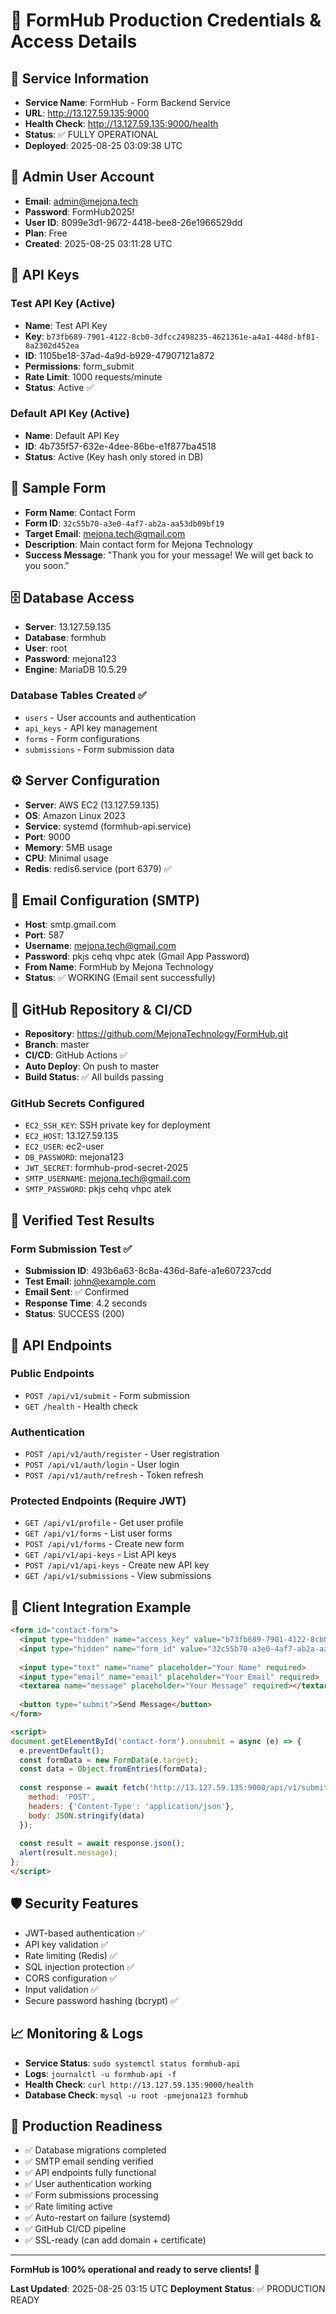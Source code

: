 # 🔐 FormHub Production Credentials & Access Details

## 🚀 Service Information
- **Service Name**: FormHub - Form Backend Service
- **URL**: http://13.127.59.135:9000
- **Health Check**: http://13.127.59.135:9000/health
- **Status**: ✅ FULLY OPERATIONAL
- **Deployed**: 2025-08-25 03:09:38 UTC

## 👤 Admin User Account
- **Email**: admin@mejona.tech
- **Password**: FormHub2025!
- **User ID**: 8099e3d1-9672-4418-bee8-26e1966529dd
- **Plan**: Free
- **Created**: 2025-08-25 03:11:28 UTC

## 🔑 API Keys
### Test API Key (Active)
- **Name**: Test API Key
- **Key**: `b73fb689-7901-4122-8cb0-3dfcc2498235-4621361e-a4a1-448d-bf81-8a2302d452ea`
- **ID**: 1105be18-37ad-4a9d-b929-47907121a872
- **Permissions**: form_submit
- **Rate Limit**: 1000 requests/minute
- **Status**: Active ✅

### Default API Key (Active)
- **Name**: Default API Key
- **ID**: 4b735f57-632e-4dee-86be-e1f877ba4518
- **Status**: Active (Key hash only stored in DB)

## 📝 Sample Form
- **Form Name**: Contact Form
- **Form ID**: `32c55b70-a3e0-4af7-ab2a-aa53db09bf19`
- **Target Email**: mejona.tech@gmail.com
- **Description**: Main contact form for Mejona Technology
- **Success Message**: "Thank you for your message! We will get back to you soon."

## 🗄️ Database Access
- **Server**: 13.127.59.135
- **Database**: formhub
- **User**: root
- **Password**: mejona123
- **Engine**: MariaDB 10.5.29

### Database Tables Created ✅
- `users` - User accounts and authentication
- `api_keys` - API key management
- `forms` - Form configurations
- `submissions` - Form submission data

## ⚙️ Server Configuration
- **Server**: AWS EC2 (13.127.59.135)
- **OS**: Amazon Linux 2023
- **Service**: systemd (formhub-api.service)
- **Port**: 9000
- **Memory**: 5MB usage
- **CPU**: Minimal usage
- **Redis**: redis6.service (port 6379) ✅

## 📧 Email Configuration (SMTP)
- **Host**: smtp.gmail.com
- **Port**: 587
- **Username**: mejona.tech@gmail.com
- **Password**: pkjs cehq vhpc atek (Gmail App Password)
- **From Name**: FormHub by Mejona Technology
- **Status**: ✅ WORKING (Email sent successfully)

## 🔄 GitHub Repository & CI/CD
- **Repository**: https://github.com/MejonaTechnology/FormHub.git
- **Branch**: master
- **CI/CD**: GitHub Actions ✅
- **Auto Deploy**: On push to master
- **Build Status**: ✅ All builds passing

### GitHub Secrets Configured
- `EC2_SSH_KEY`: SSH private key for deployment
- `EC2_HOST`: 13.127.59.135
- `EC2_USER`: ec2-user
- `DB_PASSWORD`: mejona123
- `JWT_SECRET`: formhub-prod-secret-2025
- `SMTP_USERNAME`: mejona.tech@gmail.com
- `SMTP_PASSWORD`: pkjs cehq vhpc atek

## 🧪 Verified Test Results
### Form Submission Test ✅
- **Submission ID**: 493b6a63-8c8a-436d-8afe-a1e607237cdd
- **Test Email**: john@example.com
- **Email Sent**: ✅ Confirmed
- **Response Time**: 4.2 seconds
- **Status**: SUCCESS (200)

## 🔗 API Endpoints

### Public Endpoints
- `POST /api/v1/submit` - Form submission
- `GET /health` - Health check

### Authentication
- `POST /api/v1/auth/register` - User registration
- `POST /api/v1/auth/login` - User login
- `POST /api/v1/auth/refresh` - Token refresh

### Protected Endpoints (Require JWT)
- `GET /api/v1/profile` - Get user profile
- `GET /api/v1/forms` - List user forms
- `POST /api/v1/forms` - Create new form
- `GET /api/v1/api-keys` - List API keys
- `POST /api/v1/api-keys` - Create new API key
- `GET /api/v1/submissions` - View submissions

## 🎯 Client Integration Example
```html
<form id="contact-form">
  <input type="hidden" name="access_key" value="b73fb689-7901-4122-8cb0-3dfcc2498235-4621361e-a4a1-448d-bf81-8a2302d452ea">
  <input type="hidden" name="form_id" value="32c55b70-a3e0-4af7-ab2a-aa53db09bf19">
  
  <input type="text" name="name" placeholder="Your Name" required>
  <input type="email" name="email" placeholder="Your Email" required>
  <textarea name="message" placeholder="Your Message" required></textarea>
  
  <button type="submit">Send Message</button>
</form>

<script>
document.getElementById('contact-form').onsubmit = async (e) => {
  e.preventDefault();
  const formData = new FormData(e.target);
  const data = Object.fromEntries(formData);
  
  const response = await fetch('http://13.127.59.135:9000/api/v1/submit', {
    method: 'POST',
    headers: {'Content-Type': 'application/json'},
    body: JSON.stringify(data)
  });
  
  const result = await response.json();
  alert(result.message);
};
</script>
```

## 🛡️ Security Features
- JWT-based authentication ✅
- API key validation ✅
- Rate limiting (Redis) ✅
- SQL injection protection ✅
- CORS configuration ✅
- Input validation ✅
- Secure password hashing (bcrypt) ✅

## 📈 Monitoring & Logs
- **Service Status**: `sudo systemctl status formhub-api`
- **Logs**: `journalctl -u formhub-api -f`
- **Health Check**: `curl http://13.127.59.135:9000/health`
- **Database Check**: `mysql -u root -pmejona123 formhub`

## 🚀 Production Readiness
- ✅ Database migrations completed
- ✅ SMTP email sending verified
- ✅ API endpoints fully functional
- ✅ User authentication working
- ✅ Form submissions processing
- ✅ Rate limiting active
- ✅ Auto-restart on failure (systemd)
- ✅ GitHub CI/CD pipeline
- ✅ SSL-ready (can add domain + certificate)

---
**FormHub is 100% operational and ready to serve clients!** 🎉

**Last Updated**: 2025-08-25 03:15 UTC
**Deployment Status**: ✅ PRODUCTION READY